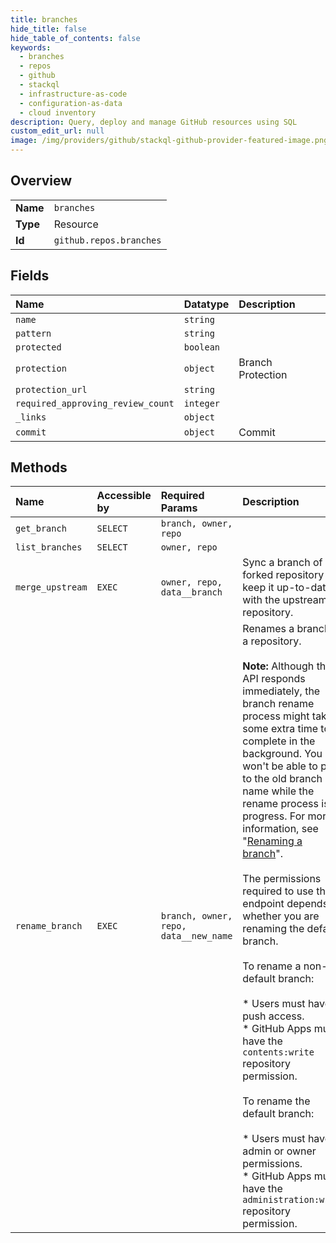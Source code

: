```yaml
---
title: branches
hide_title: false
hide_table_of_contents: false
keywords:
  - branches
  - repos
  - github    
  - stackql
  - infrastructure-as-code
  - configuration-as-data
  - cloud inventory
description: Query, deploy and manage GitHub resources using SQL
custom_edit_url: null
image: /img/providers/github/stackql-github-provider-featured-image.png
---
```

  
    

## Overview
<table><tbody>
<tr><td><b>Name</b></td><td><code>branches</code></td></tr>
<tr><td><b>Type</b></td><td>Resource</td></tr>
<tr><td><b>Id</b></td><td><code>github.repos.branches</code></td></tr>
</tbody></table>

## Fields
| Name | Datatype | Description |
|:-----|:---------|:------------|
| `name` | `string` |  |
| `pattern` | `string` |  |
| `protected` | `boolean` |  |
| `protection` | `object` | Branch Protection |
| `protection_url` | `string` |  |
| `required_approving_review_count` | `integer` |  |
| `_links` | `object` |  |
| `commit` | `object` | Commit |
## Methods
| Name | Accessible by | Required Params | Description |
|:-----|:--------------|:----------------|:------------|
| `get_branch` | `SELECT` | `branch, owner, repo` |  |
| `list_branches` | `SELECT` | `owner, repo` |  |
| `merge_upstream` | `EXEC` | `owner, repo, data__branch` | Sync a branch of a forked repository to keep it up-to-date with the upstream repository. |
| `rename_branch` | `EXEC` | `branch, owner, repo, data__new_name` | Renames a branch in a repository.<br /><br />**Note:** Although the API responds immediately, the branch rename process might take some extra time to complete in the background. You won't be able to push to the old branch name while the rename process is in progress. For more information, see "[Renaming a branch](https://docs.github.com/github/administering-a-repository/renaming-a-branch)".<br /><br />The permissions required to use this endpoint depends on whether you are renaming the default branch.<br /><br />To rename a non-default branch:<br /><br />* Users must have push access.<br />* GitHub Apps must have the `contents:write` repository permission.<br /><br />To rename the default branch:<br /><br />* Users must have admin or owner permissions.<br />* GitHub Apps must have the `administration:write` repository permission. |
